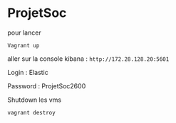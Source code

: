 # ProjetSoc

pour lancer 

```Vagrant up```

aller sur la console kibana : 
```http://172.28.128.20:5601```

Login : Elastic

Password : ProjetSoc2600

Shutdown les vms 

```vagrant destroy```
